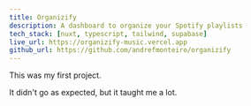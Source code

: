 ```yaml
---
title: Organizify
description: A dashboard to organize your Spotify playlists
tech_stack: [nuxt, typescript, tailwind, supabase]
live_url: https://organizify-music.vercel.app
github_url: https://github.com/andrefmonteiro/organizify
---
```


This was my first project.

It didn't go as expected, but it taught me a lot.